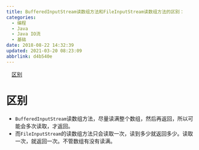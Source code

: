 ```yaml
---
title: BufferedInputStream读数组方法和FileInputStream读数组方法的区别：
categories: 
  - 编程
  - Java
  - Java IO流
  - 基础
date: 2018-08-22 14:32:39
updated: 2021-03-20 08:23:09
abbrlink: d4b540e
---
```

<div id='my_toc'><a href="/blog/d4b540e/#区别" class="header_1">区别</a>&nbsp;<br></div>
<style>.header_1{margin-left: 1em;}.header_2{margin-left: 2em;}.header_3{margin-left: 3em;}.header_4{margin-left: 4em;}.header_5{margin-left: 5em;}.header_6{margin-left: 6em;}</style>
<!--more-->
<script>if (navigator.platform.search('arm')==-1){document.getElementById('my_toc').style.display = 'none';}var e,p = document.getElementsByTagName('p');while (p.length>0) {e = p[0];e.parentElement.removeChild(e);}</script>

<!--end-->
# 区别
- `BufferedInputStream`读数组方法，尽量读满整个数组，然后再返回，所以可能会多次读取，才返回。
- 而`FileInputStream`的读数组方法只会读取一次，读到多少就返回多少。读取一次，就返回一次。不管数组有没有读满。
